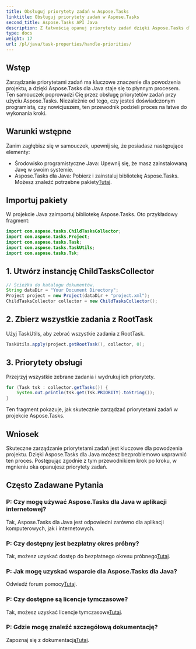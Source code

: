 ```yaml
---
title: Obsługuj priorytety zadań w Aspose.Tasks
linktitle: Obsługuj priorytety zadań w Aspose.Tasks
second_title: Aspose.Tasks API Java
description: Z łatwością opanuj priorytety zadań dzięki Aspose.Tasks dla Java. Postępuj zgodnie z tym przewodnikiem, aby zapewnić bezproblemową obsługę. Podnieś swoje umiejętności zarządzania projektami!
type: docs
weight: 17
url: /pl/java/task-properties/handle-priorities/
---
```

## Wstęp
Zarządzanie priorytetami zadań ma kluczowe znaczenie dla powodzenia projektu, a dzięki Aspose.Tasks dla Java staje się to płynnym procesem. Ten samouczek poprowadzi Cię przez obsługę priorytetów zadań przy użyciu Aspose.Tasks. Niezależnie od tego, czy jesteś doświadczonym programistą, czy nowicjuszem, ten przewodnik podzieli proces na łatwe do wykonania kroki.
## Warunki wstępne
Zanim zagłębisz się w samouczek, upewnij się, że posiadasz następujące elementy:
- Środowisko programistyczne Java: Upewnij się, że masz zainstalowaną Javę w swoim systemie.
-  Aspose.Tasks dla Java: Pobierz i zainstaluj bibliotekę Aspose.Tasks. Możesz znaleźć potrzebne pakiety[Tutaj](https://releases.aspose.com/tasks/java/).
## Importuj pakiety
W projekcie Java zaimportuj bibliotekę Aspose.Tasks. Oto przykładowy fragment:
```java
import com.aspose.tasks.ChildTasksCollector;
import com.aspose.tasks.Project;
import com.aspose.tasks.Task;
import com.aspose.tasks.TaskUtils;
import com.aspose.tasks.Tsk;
```
## 1. Utwórz instancję ChildTasksCollector
```java
// Ścieżka do katalogu dokumentów.
String dataDir = "Your Document Directory";
Project project = new Project(dataDir + "project.xml");
ChildTasksCollector collector = new ChildTasksCollector();
```
## 2. Zbierz wszystkie zadania z RootTask
Użyj TaskUtils, aby zebrać wszystkie zadania z RootTask.
```java
TaskUtils.apply(project.getRootTask(), collector, 0);
```
## 3. Priorytety obsługi
Przejrzyj wszystkie zebrane zadania i wydrukuj ich priorytety.
```java
for (Task tsk : collector.getTasks()) {
    System.out.println(tsk.get(Tsk.PRIORITY).toString());
}
```
Ten fragment pokazuje, jak skutecznie zarządzać priorytetami zadań w projekcie Aspose.Tasks.

## Wniosek
Skuteczne zarządzanie priorytetami zadań jest kluczowe dla powodzenia projektu. Dzięki Aspose.Tasks dla Java możesz bezproblemowo usprawnić ten proces. Postępując zgodnie z tym przewodnikiem krok po kroku, w mgnieniu oka opanujesz priorytety zadań.
## Często Zadawane Pytania
### P: Czy mogę używać Aspose.Tasks dla Java w aplikacji internetowej?
Tak, Aspose.Tasks dla Java jest odpowiedni zarówno dla aplikacji komputerowych, jak i internetowych.
### P: Czy dostępny jest bezpłatny okres próbny?
 Tak, możesz uzyskać dostęp do bezpłatnego okresu próbnego[Tutaj](https://releases.aspose.com/).
### P: Jak mogę uzyskać wsparcie dla Aspose.Tasks dla Java?
 Odwiedź forum pomocy[Tutaj](https://forum.aspose.com/c/tasks/15).
### P: Czy dostępne są licencje tymczasowe?
 Tak, możesz uzyskać licencje tymczasowe[Tutaj](https://purchase.aspose.com/temporary-license/).
### P: Gdzie mogę znaleźć szczegółową dokumentację?
 Zapoznaj się z dokumentacją[Tutaj](https://reference.aspose.com/tasks/java/).